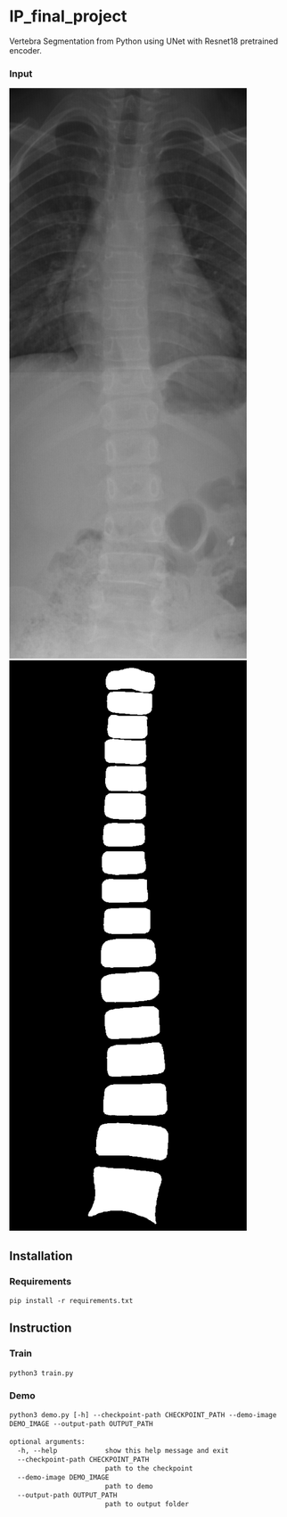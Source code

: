 # IP_final_project
Vertebra Segmentation from Python using UNet with Resnet18 pretrained encoder.

### Input
![](./resource/vertebra.png)
![](./resource/segment.png)

## Installation
### Requirements
```
pip install -r requirements.txt
```
## Instruction

### Train 
```
python3 train.py
```

### Demo
```
python3 demo.py [-h] --checkpoint-path CHECKPOINT_PATH --demo-image DEMO_IMAGE --output-path OUTPUT_PATH

optional arguments:
  -h, --help            show this help message and exit
  --checkpoint-path CHECKPOINT_PATH
                        path to the checkpoint
  --demo-image DEMO_IMAGE
                        path to demo
  --output-path OUTPUT_PATH
                        path to output folder
```

